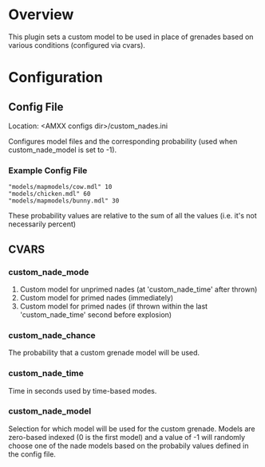 # Overview

This plugin sets a custom model to be used in place of grenades based on various conditions (configured via cvars).

# Configuration

## Config File

Location:  \<AMXX configs dir\>/custom_nades.ini

Configures model files and the corresponding probability (used when custom_nade_model is set to -1).

### Example Config File
```
"models/mapmodels/cow.mdl" 10
"models/chicken.mdl" 60
"models/mapmodels/bunny.mdl" 30
```
These probability values are relative to the sum of all the values (i.e. it's not necessarily percent)

## CVARS
### custom_nade_mode

1. Custom model for unprimed nades (at 'custom_nade_time' after thrown)
2. Custom model for primed nades (immediately)
3. Custom model for primed nades (if thrown within the last 'custom_nade_time' second before explosion)

### custom_nade_chance

The probability that a custom grenade model will be used.

### custom_nade_time

Time in seconds used by time-based modes.

### custom_nade_model

Selection for which model will be used for the custom grenade.  Models are zero-based indexed (0 is the first model) and a value of -1 will randomly choose one of the nade models based on the probabily values defined in the config file.
